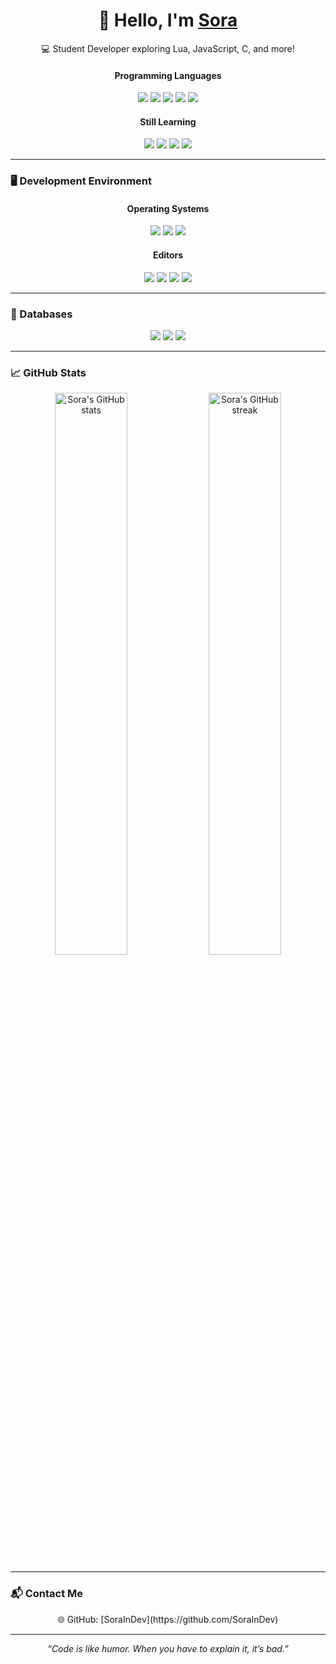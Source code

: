 <h1 align="center">👋 Hello, I'm <a href="https://github.com/SoraInDev">Sora</a></h1>

<p align="center">💻 Student Developer exploring Lua, JavaScript, C, and more!</p>

<div align="center">

#### **Programming Languages**
<p>
<img src="https://img.shields.io/badge/-JavaScript-%23121011?style=for-the-badge&?&logo=JavaScript&logoColor=white">
<img src="https://img.shields.io/badge/-Node.Js-%23121011?style=for-the-badge&?&logo=Node.js&logoColor=white">
<img src="https://img.shields.io/badge/-HTML-%23121011.svg?style=for-the-badge&logo=AIOHTTP">
<img src="https://img.shields.io/badge/CSS3-%23121011.svg?style=for-the-badge&logo=css3&logoColor=white">
<img src="https://img.shields.io/badge/Lua-%23121011.svg?style=for-the-badge&logo=Lua&logoColor=white">
</p>

#### **Still Learning**
<p>
<img src="https://img.shields.io/badge/Java-%23121011.svg?style=for-the-badge&logo=java&logoColor=white">
<img src="https://img.shields.io/badge/Shell_Script-%23121011.svg?style=for-the-badge&logo=gnu-bash&logoColor=white">
<img src="https://img.shields.io/badge/C-%23121011.svg?style=for-the-badge&logo=C&logoColor=white">
<img src="https://img.shields.io/badge/C++-%23121011.svg?style=for-the-badge&logo=C++&logoColor=white">
</p>
</div>

---

### 🖥️ Development Environment

<div align="center">

#### **Operating Systems**
<p>
<img src="https://img.shields.io/badge/Linux-000080.svg?style=for-the-badge&logo=Linux&logoColor=white">
<img src="https://img.shields.io/badge/Windows-000080.svg?style=for-the-badge&logo=Windows&logoColor=white">
<img src="https://img.shields.io/badge/Debian-000080?style=for-the-badge&logo=debian&logoColor=white">
</p>

#### **Editors**
<p>
<img src="https://img.shields.io/badge/Visual Studio-5C2D91.svg?style=for-the-badge&logo=visual-studio&logoColor=white">
<img src="https://img.shields.io/badge/Visual Studio Code-5C2D91.svg?style=for-the-badge&logo=visual-studio-code&logoColor=white">
<img src="https://img.shields.io/badge/Sublime Text-5C2D91.svg?style=for-the-badge&logo=sublime-text&logoColor=white">
<img src="https://img.shields.io/badge/NotePad++-5C2D91.svg?style=for-the-badge&logo=notepadplusplus&logoColor=white">
</p>
</div>

---

### 💾 Databases
<div align="center">
<p>
<img src="https://img.shields.io/badge/SQLite-%2307405e.svg?style=for-the-badge&logo=sqlite&logoColor=white">
<img src="https://img.shields.io/badge/MySQL-%2307405e.svg?style=for-the-badge&logo=MySQL&logoColor=white">
<img src="https://img.shields.io/badge/MariaDB-%2307405e.svg?style=for-the-badge&logo=MariaDB&logoColor=white">
</p>
</div>

---

### 📈 GitHub Stats
<div align="center">
<img src="https://github-readme-stats.vercel.app/api?username=SoraInDev&show_icons=true&theme=radical" alt="Sora's GitHub stats" width="48%">
<img src="https://github-readme-streak-stats.herokuapp.com/?user=SoraInDev&theme=radical" alt="Sora's GitHub streak" width="48%">
</div>

---

### 📬 Contact Me
<div align="center">
🌐 GitHub: [SoraInDev](https://github.com/SoraInDev)  
</div>

---

<p align="center"><i>“Code is like humor. When you have to explain it, it’s bad.”</i></p>
